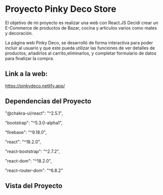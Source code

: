 # Proyecto Pinky Deco Store

El objetivo de mi proyecto es realizar una web con React.JS Decidí crear un E-Commerce de productos de Bazar, cocina y articulos varios como mates y decoración.

La página web Pinky Deco, se desarrolló de forma interactiva para poder incluir al usuario y que este pueda utilizar las funciones de ver detalles de productos, añadirlos al carrito,eliminarlos, y completar formulario de datos para finalizar la compra.

## Link a la web: 
https://pinkydeco.netlify.app/


## Dependencias del Proyecto

"@chakra-ui/react": "^2.5.1", 

"bootstrap": "^5.3.0-alpha1", 

"firebase": "^9.18.0", 

"react": "^18.2.0", 

"react-bootstrap": "^2.7.2", 

"react-dom": "^18.2.0", 

"react-router-dom": "^6.8.2"

## Vista del Proyecto


